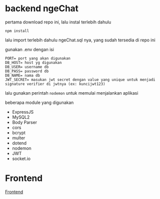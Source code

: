 # backend ngeChat
pertama download repo ini, lalu instal terlebih dahulu
```
npm install
```

lalu import terlebih dahulu ngeChat.sql nya, yang sudah tersedia di repo ini

gunakan .env dengan isi
```
PORT= port yang akan digunakan
DB_HOST= host yg digunakan
DB_USER= username db
DB_PASS= password db
DB_NAME= nama db
JWT_SECRET= masukan jwt secret dengan value yang unique untuk menjadi signature verifier di jwtnya (ex: kuncijwt123)
```

lalu gunakan perintah `nodemon` untuk memulai menjalankan aplikasi

beberapa module yang digunakan
- ExpressJS
- MySQL2
- Body Parser
- cors 
- bcrypt
- multer
- dotend
- nodemon
- JWT
- socket.io

# Frontend
[Frontend](https://github.com/FoXyKinGs/ngeChat-fe)